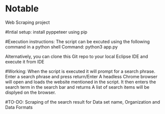 # Notable
 Web Scraping project


#Intial setup:
install pyppeteer using pip

#Execution instructions:
The script can be excuted using the following command in a python shell
Command: python3 app.py

Alternatively, you can clone this Git repo to your local Eclipse IDE and execute it from IDE

#Working:
When the script is executed it will prompt for a search phrase.
Enter a search phrase and press return/Enter
A headless Chrome browser will open and loads the website mentioned in the script.
It then enters the search term in the search bar and returns
A list of search items will be displyed on the browser.

#TO-DO:
Scraping of the search result for Data set name, Organization and Data Formats

